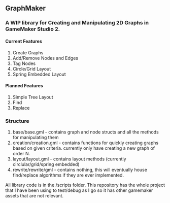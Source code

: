 ## GraphMaker
### A WIP library for Creating and Manipulating 2D Graphs in GameMaker Studio 2.

#### Current Features
1) Create Graphs
2) Add/Remove Nodes and Edges
3) Tag Nodes
4) Circle/Grid Layout
5) Spring Embedded Layout

#### Planned Features
1) Simple Tree Layout
2) Find
3) Replace


### Structure
1) base/base.gml - contains graph and node structs and all the methods for manipulating them
2) creation/creation.gml - contains functions for quickly creating graphs based on given criteria. currently only have creating a new graph of order N.
3) layout/layout.gml - contains layout methods (currently circlular/grid/spring embedded)
4) rewrite/rewrite/gml - contains nothing, this will eventually house find/replace algorithms if they are ever implemented.

All library code is in the /scripts folder. This repository has the whole project that I have been using to test/debug as I go so it has other gamemaker assets that are not relevant.
